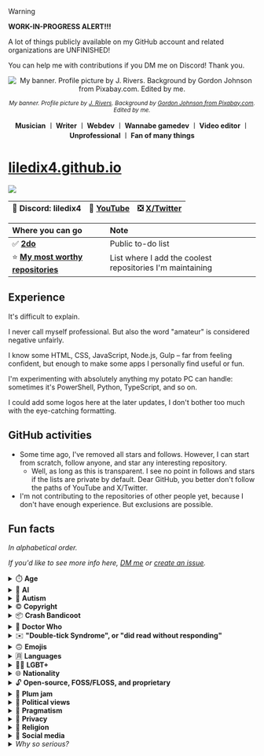 > [!WARNING]
> **WORK-IN-PROGRESS ALERT!!!**
>
> A lot of things publicly available on my GitHub account and related organizations are UNFINISHED!
>
> You can help me with contributions if you DM me on Discord! Thank you.

<div align="center">

![My banner. Profile picture by J. Rivers. Background by Gordon Johnson from Pixabay.com. Edited by me.](https://github.com/user-attachments/assets/970e2374-7988-487c-a5d6-4da66ec7e0f8)

*<sup>My banner. Profile picture by [J. Rivers](https://www.youtube.com/@J.Rivers). Background by [Gordon Johnson from Pixabay.com](https://pixabay.com/vectors/colorful-prismatic-chromatic-1312779/). Edited by me.</sup>*

**Musician ︱ Writer ︱ Webdev ︱ Wannabe gamedev ︱ Video editor ︱ Unprofessional ︱ Fan of many things**
</div>

# [liledix4.github.io](https://liledix4.github.io)

![](https://discord.com/api/guilds/984458237841637386/embed.png)

| 💬 Discord: liledix4 | 🎵 [YouTube](https://youtube.com/@liledix4) | ❎ [X/Twitter](https://x.com/liledix4) |
| :---------------: | :--------------------------------------: | :---------------------------------: |

| Where you can go                                                              | Note                                                |
| :---------------------------------------------------------------------------- | :-------------------------------------------------- |
| ✅ **[2do](https://github.com/users/liledix4/projects/15)**                      | Public to-do list                                   |
| ⭐ **[My most worthy repositories](https://github.com/stars/liledix4/lists/my)** | List where I add the coolest repositories I'm maintaining |

## Experience

It's difficult to explain.

I never call myself professional. But also the word "amateur" is considered negative unfairly.

I know some HTML, CSS, JavaScript, Node.js, Gulp – far from feeling confident, but enough to make some apps I personally find useful or fun.

I'm experimenting with absolutely anything my potato PC can handle: sometimes it's PowerShell, Python, TypeScript, and so on.

I could add some logos here at the later updates, I don't bother too much with the eye-catching formatting.

## GitHub activities

- Some time ago, I've removed all stars and follows. However, I can start from scratch, follow anyone, and star any interesting repository.
    - Well, as long as this is transparent. I see no point in follows and stars if the lists are private by default. Dear GitHub, you better don't follow the paths of YouTube and X/Twitter.
- I'm not contributing to the repositories of other people yet, because I don't have enough experience. But exclusions are possible.

## Fun facts

*In alphabetical order.*

*If you'd like to see more info here, [DM me](#liledix4githubio) or [create an issue](https://github.com/liledix4/liledix4/issues/new).*

<details><summary>⏱️ <b>Age</b></summary>

- I'm mid-20s. I saw early 2000s, lol.
- However, I'm not as old as you may think. I'm pretty much zoomer-brained, and that's NOT a bad thing at all!
****
</details>

<details><summary>🤖 <b>AI</b></summary>

- I have a complicated relationship with it. I understand the position "AI is theft" and I'm on the same side. But the damage is done.
- It's naïve to not use the tools that already became a part of our modern lives.
- However, I'm not making my own contributions to AI, I'm not interested in it. Don't even suggest.
****
</details>

<details><summary>🧠 <b>Autism</b></summary>

- I'm autistic, but it's not medically proven. I have conspicuous autistic behavioral traits and have had them since early childhood, almost from birth. It's both a gift and a curse. It's both a beneficial trait and something that has always dragged me down.
- A lot of people don't realize this or even know how autism manifests, so they just see the oddities but can't explain them.
- Is it a disease? More like a brain defect that can't be fixed. It'll stay with me for the rest of my life.
****
</details>

<details><summary>©️ <b>Copyright</b></summary>

- I'm on the [copyleft](https://en.wikipedia.org/wiki/Copyleft) side.
- Whether you hate it or not, I love GNU AGPL. However, other favorite flavors of licenses are GNU LGPL and Apache. It depends on how valuable the project is to me personally.
- I also love Creative Commons, normally I use BY variant (earlier it was BY-NC-SA, but it's too restrictive).
- See [LICENSE](https://github.com/liledix4/LICENSE) repository for more info.
- Copyright must be changed. This tool is too easy for rich people to get even more profits with no additional effort.
****
</details>

<details><summary>📦 <b>Crash Bandicoot</b></summary>

- Whether you hate it or not, my most favorite classic platformer game is **[Crash Bandicoot: The Wrath of Cortex](https://en.wikipedia.org/wiki/Crash_Bandicoot:_The_Wrath_of_Cortex)** *(2001)*. It's overhated, I enjoy it enormously. However, I love the original PlayStation 1 trilogy a lot (**[original game](https://en.wikipedia.org/wiki/Crash_Bandicoot_(video_game))**, **[Cortex Strikes Back](https://en.wikipedia.org/wiki/Crash_Bandicoot_2:_Cortex_Strikes_Back)**, **[Warped](https://en.wikipedia.org/wiki/Crash_Bandicoot:_Warped)**), and **[Crash Bandicoot N. Sane Trilogy](https://en.wikipedia.org/wiki/Crash_Bandicoot_N._Sane_Trilogy)** improved things n. sanely!
- **[Crash Team Racing Nitro-Fueled](https://en.wikipedia.org/wiki/Crash_Team_Racing_Nitro-Fueled)** is FANTASTIC! Original **[Crash Team Racing](https://en.wikipedia.org/wiki/Crash_Team_Racing)** is still quite fun though, it aged like a good wine.
- **[Crash Bandicoot 4: It's About Time](https://en.wikipedia.org/wiki/Crash_Bandicoot_4:_It's_About_Time)** is... eh, too long and too difficult. Besides, art style is not my favorite. The game is good, don't get me wrong, but I feel weird playing it. I'd prefer more DLCs for N. Sane Trilogy instead (bigger than Future Tense or Stormy Ascent).
- **[Crash Twinsanity](https://en.wikipedia.org/wiki/Crash_Twinsanity)** isn't quite fun, to be honest. But at the time, it was a step to the right direction.
- **[Crash of the Titans](https://en.wikipedia.org/wiki/Crash_of_the_Titans)** and **[Mind Over Mutant](https://en.wikipedia.org/wiki/Crash:_Mind_over_Mutant)** – I don't understand why these even exist. It's like "I don't care that it's Crash Bandicoot, I'll do my own thing and I'll bring some big beasts just because I want to". What about Crash himself though?!
- **[Crash Team Rumble](https://en.wikipedia.org/wiki/Crash_Team_Rumble)** – no feelings at all. Just a party game. I generally feel nothing about those. Better than **[Crash Bash](https://en.wikipedia.org/wiki/Crash_Bash)** though, which is a big load of meh.
****
</details>

<details><summary>🔷 <b>Doctor Who</b></summary>

- You won't believe it. I've watched ALL classic episodes of Doctor Who! All 26 seasons! Even before (almost) all episodes were released on BBC iPlayer as a part of 60th anniversary celebration!
- My personal rating of the classic Doctors (1963-1989, 1996):
    1. 6th Doctor (Colin Baker) – I'm extremely sorry, but I love his multicolored patchwork coat, the clashing colors overall in his clothes, his arrogant mannerisms, his exaggerated self-confidence. I just wish he was given more screen time and not all the behind-the-scenes bs. Big Finish audio dramas have helped this version of the Doctor really blossom, a lot of thanks to them, but I'm enjoying the on-screen appearances as well, can't lie. Twin Dilemma is a disastrous episode though.
    2. 7th Doctor (Sylvester McCoy)
    3. 3rd Doctor (Jon Pertwee)
    4. 4th Doctor (Tom Baker)
    5. 2nd Doctor (Patrick Troughton)
    6. 1st Doctor (William Hartnell / Richard Hurndall)
    7. 8th Doctor (Paul McGann)
    8. 5th Doctor (Peter Davison)
- My personal rating of the modern Doctors (since 2005):
    1. 12th Doctor (Peter Capaldi)
    2. 11th Doctor (Matt Smith)
    3. 10th Doctor (David Tennant)
    4. 15th Doctor (Ncuti Gatwa)
    5. 9th Doctor (Christopher Eccleston)
    6. 14th Doctor (David Tennant)
    7. Fugitive Doctor (Jo Martin)
    8. 13th Doctor (Jodie Whittaker)
    9. War Doctor (John Hurt)
- I like all Doctors for various reasons. There are no Doctors I don't like, even if they're low in my lists.
****
</details>

<details><summary>✉️ <b>"Double-tick Syndrome", or "did read without responding"</b></summary>

- You guys are obsessed with the whole idea that if someone reads your messages, then they're obliged to respond. F-ing no! This is a bs logic. That's why I like Discord and numerous other platforms that at least provide the feature of disabling reports about the reading status. Double ticks violate the privacy, no matter what you think.
- This article helps to understand my views: https://www.dawn.com/news/1144457
****
</details>

<details><summary>🙃 <b>Emojis</b></summary>

- Love them! ❤️
- The emoji you'll notice me using most often is the upside-down face. 🙃
****
</details>

<details><summary>🈷️ <b>Languages</b></summary>

- English is not my mother tongue (I know it at [B2 level](https://en.wikipedia.org/wiki/Common_European_Framework_of_Reference_for_Languages)).
- I won't say what my mother tongue is. I don't wish to be associated with it until I learn more languages – this is my goal.
- As of 2024, I plan to learn Dutch and Spanish.
- Language is nothing more than a tool to convey the same thoughts by means more familiar to people who speak the language for various reasons, including cultural ones. Pardon me, but everyone counts 2+2 the same. If you put deep meaning into your language to the point where it becomes an ideological tool (i.e. you become annoyed to hear specific languages – "Ew, English / French / Dutch / Spanish / Chinese / Japanese / Ukrainian / Russian") – you and I are on different sides of the language vision. The vast majority of people don't put special meaning into the language they speak. If you're not one of those people, I'll have a hard time communicating with you, because I prefer to see the world more broadly and with open mind. It's great that you put your heart into your language to the extent that you're interested in its history and its development, but that doesn't mean you have the right to be prejudiced against other languages.
****
</details>

<details><summary>🏳️‍🌈 <b>LGBT+</b></summary>

- [Straight ally](https://en.wikipedia.org/wiki/Straight_ally).
- You guys are genuinely way too obsessed with the whole idea. It's all very simple. Have whatever relationship you want amongst yourselves. It shouldn't matter to anyone. No one should tell you how you should live. However, in my opinion, sexual preferences are too intimate a subject to be publicized, in general, and it doesn't matter if it's about LGBT+ or not.
- In the current environment, I realize it's important to talk about it openly, but later on people will have to find ways to bring this topic back to intimacy. And I'm not sure that the problem will ever go away, because the conservative view of things is not going anywhere, it's not possible to "defeat" it, you have to find ways to coexist with it. The biggest problem is the aggressive imposition of viewpoints, the unwillingness to listen to other parties, and the failure to accept compromise. This applies to all sides of the discussion. I apologize for being so blunt.
****
</details>

<details><summary>🌐 <b>Nationality</b></summary>

- Doesn't matter. I'm a [cosmopolitan](https://en.wikipedia.org/wiki/Cosmopolitanism).
****
</details>

<details><summary>🔓 <b>Open-source, FOSS/FLOSS, and proprietary</b></summary>

- I support FLOSS wholeheartedly.
- I despise proprietary software, but I understand why it exists.
****
</details>

<details><summary>🥣 <b>Plum jam</b></summary>

- My beloved! 😍
****
</details>

<details><summary>👔 <b>Political views</b></summary>

- I'm a staunch centrist. Depending on the cases, I can lean to the left or to the right.
- However, I don't think that it's correct to use the left-right political spectrum in the first place, because many situations are complex and this spectrum oversimplifies views, causing one to ignore important aspects.
- I'll never call myself a liberal or libertarian, by the way, because I never am: for example, I have liberal views, but I also have views contrary to liberalism.
- To conclude this sub-list, I don't talk about politics openly. I am in a censorship situation in real life.
****
</details>

<details><summary>🤔 <b>Pragmatism</b></summary>

- I'm a strict pragmatist. If something doesn't make sense from a practical standpoint, I reject it sharply. Even if something is very valuable to me, I am in internal conflict.
****
</details>

<details><summary>🤫 <b>Privacy</b></summary>

- I'm a staunch advocate of privacy, both online and offline.
****
</details>

<details><summary>🛐 <b>Religion</b></summary>

- I believe in myself. 🙃
- Okay, okay, jokes aside (however it's true, so it counts as a post-irony). I'm a deist. In conversations, it may sound like I'm an atheist, but in fact, I find it funny to think of the gods (plural, yes) as the entities who are not necessarily attached to the Earth, but more like they're somewhere across the whole wide universe. You never know.
- By the way, Bible means nothing, gods don't care about worshipping, and name any typical aspect of the religions, I'll tell you that deism is not about that. You can tell me various quotes from your religion and ask me if this deism of mine can portray the gods in detail in such a way that good and bad traits are noticed in them as in every human individual – I'll tell you that it doesn't matter. Yeah, sure, I can make up stories that people will want to believe too (after all, I'm a bit of a writer), but since when do people attribute human traits to gods without knowing the veracity reliably? I apologize a million times, or however many times you want, but this goes against my strong stance of pragmatism.
- But my views on other religions don't prevent me from respecting people who share those religions. It's just one of the many aspects of their lives, and I love those people for the other things. I never get into arguments about religions, as it is impossible to change someone else's views – religion is the kind of thing that tends to be reinforced from an early age. I apologize if this sounds harsh, but think back to when you started getting into religion. You can't completely say that a person can choose a religion freely. It is part of a person's culture.
- Despite all of this, I'm pretty much Christian-coded. Just a part of my culture, I don't choose it.
****
</details>

<details><summary>💬 <b>Social media</b></summary>

- Social media is not for me. No matter how hard I try to do something, it often doesn't get attention. It's hard for me to get a feel for what people need. So I've given up and just do what I'm interested in, sharing things from time to time without expecting feedback. Maybe that sounds sad. But even if something goes viral or if someone helps make it more viral, it doesn't mean people will actually follow my content updates after that.
- Additionally, I have too little feelings about social media posts to comment on them. Usually I find nothing relatable. Well, that's just me.
****
</details>

<details><summary><i>Why so serious?</i></summary>

- Is it just me or is it getting crazier out there?
****
</details>